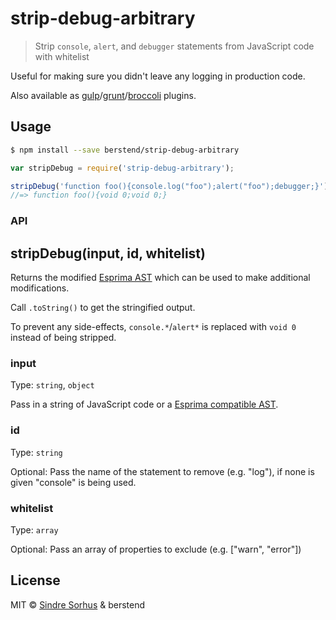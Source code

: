 # strip-debug-arbitrary

> Strip `console`, `alert`, and `debugger` statements from JavaScript code with whitelist

Useful for making sure you didn't leave any logging in production code.

Also available as [gulp](https://github.com/sindresorhus/gulp-strip-debug)/[grunt](https://github.com/sindresorhus/grunt-strip-debug)/[broccoli](https://github.com/sindresorhus/broccoli-strip-debug) plugins.


## Usage

```sh
$ npm install --save berstend/strip-debug-arbitrary

```

```js
var stripDebug = require('strip-debug-arbitrary');

stripDebug('function foo(){console.log("foo");alert("foo");debugger;}').toString();
//=> function foo(){void 0;void 0;}
```


### API

## stripDebug(input, id, whitelist)

Returns the modified [Esprima AST](http://esprima.org) which can be used to make additional modifications.

Call `.toString()` to get the stringified output.

To prevent any side-effects, `console.*`/`alert*` is replaced with `void 0` instead of being stripped.

### input

Type: `string`, `object`

Pass in a string of JavaScript code or a [Esprima compatible AST](http://esprima.org).


### id

Type: `string`

Optional: Pass the name of the statement to remove (e.g. "log"), if none is given "console" is being used.


### whitelist

Type: `array`

Optional: Pass an array of properties to exclude (e.g. ["warn", "error"])



## License

MIT © [Sindre Sorhus](http://sindresorhus.com) & berstend
